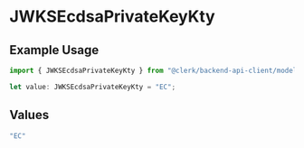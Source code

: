 # JWKSEcdsaPrivateKeyKty

## Example Usage

```typescript
import { JWKSEcdsaPrivateKeyKty } from "@clerk/backend-api-client/models/components";

let value: JWKSEcdsaPrivateKeyKty = "EC";
```

## Values

```typescript
"EC"
```